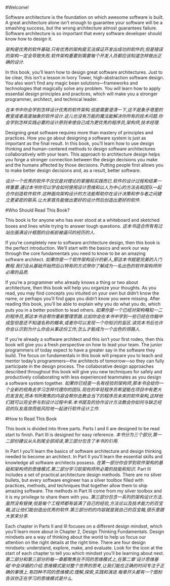 #Welcome!

Software architecture is the foundation on which awesome software is built. A great architecture alone isn’t enough to guarantee your software will be a smashing success, but the wrong architecture almost guarantees failure. Software architecture is so important that every software developer should know how to design it.

*架构是优秀的软件基础.只有优秀的架构是无法保证开发出成功的软件的,但是错误的架构一定会导致失败.软件架构重要到需要每个开发人员都应该知道怎样做出正确的设计.*

In this book, you’ll learn how to design great software architectures. Just to be clear, this isn’t a lesson in Ivory Tower, high-abstraction software design. You also won’t find any magic bean solutions—frameworks and technologies that magically solve any problem. You will learn how to apply essential design principles and practices, which will make you a stronger programmer, architect, and technical leader.

*在本书中你会学到怎样设计优秀的软件架构.但是需要澄清一下,这不是象牙塔里的教室或者高度抽象的软件设计.这儿也没有万能的魔法能解决你所有的技术问题.你会学到怎样实践必要的设计原则来使自己成为更优秀的程序员,架构师,技术经理.*

Designing great software requires more than mastery of principles and practices. How you go about designing a software system is just as important as the final result. In this book, you’ll learn how to use design thinking and human-centered methods to design software architectures collaboratively with your team. This approach to architecture design helps you forge a stronger connection between the design decisions you make and the humans affected by those decisions. Putting people first allows you to make better design decisions and, as a result, better software.

*设计一个优秀的软件不仅仅是对理论的掌握和实践而已.软件的设计过程和结果一样重要.通过本书你可以学会如何使用设计思维和以人为中心的方法去和团队一起合作创造软件软件.这种面向架构设计的方法能帮助你在设计决策和参与者之间建立更紧密的联系.让大家首先能做出更好的设计然后创造出更好的软件.*

#Who Should Read This Book?

This book is for anyone who has ever stood at a whiteboard and sketched boxes and lines while trying to answer tough questions.
*这本书适合所有有过站在画满设计框图的白板前被逼问的经历的人.*

If you’re completely new to software architecture design, then this book is the perfect introduction. We’ll start with the basics and work our way through the core fundamentals you need to know to be an amazing software architect.
*如果你是一个软件架构设计的新人,那这本书就是完美的入门教程.我们会从基础开始然后以特有的方式带你了解成为一名出色的软件架构师所必需的品质.*

If you’re a programmer who already knows a thing or two about architecture, then this book will help you organize your thoughts. As you read, you may find concepts you intuited on your own but didn’t know the name, or perhaps you’ll find gaps you didn’t know you were missing. After reading this book, you’ll be able to explain why you do what you do, which puts you in a better position to lead others.
*如果你是一个已经对架构略知一二的程序员,那这本书会帮你重新整理思路.比如你会在本书中学到一些已经在你脑中成型但是还不知道名称的概率,或者你可以发现一个你知识的盲区.读完本书后也许你会认识到为什么你会从事这份工作,怎么才能成为一个出色的领路人.*

If you’re already a software architect and this isn’t your first rodeo, then this book will give you a fresh perspective on how to lead your team. The junior programmers of today expect to have a greater say in the software they build. The focus on fundamentals in this book will prepare you to teach and mentor today’s programmers—the architects of tomorrow—so they can fully participate in the design process. The collaborative design approaches described throughout this book will give you new techniques for safely and productively collaborating with less experienced teammates as you design a software system together.
*如果你已经是一名有经验的架构师,那本书会给你一个全新的视角去学习怎样代理你的团队.现在的年轻程序员希望能在项目中有更大的发言权,而本书所聚焦的内容会帮你去教会当下的程序员未来的软件架构,这样他们就可以完全参与到设计过程中来.本书提及的协作设计方法教会你如何与缺乏经验的队友高效而低风险地一起进行软件设计工作.*

#How to Read This Book

This book is divided into three parts. Parts I and II are designed to be read start to finish. Part III is designed for easy reference.
*本书分为三个部分,第一二部份建议从头到尾全部阅读,第三部分包含了本书的引用.*

In Part I you’ll learn the basics of software architecture and design thinking needed to become an architect.
In Part II you’ll learn the essential skills and knowledge all software architects possess.
*在第一部分你会学到软件架构的基础和架构师的思维模式.第二部分学习软架构师所必需的技能和知识.*
Part III includes a set of practical architecture design methods. There are no silver bullets, but every software engineer has a silver toolbox filled with practices, methods, and techniques that together allow them to ship amazing software. The methods in Part III come from my silver toolbox and it is my privilege to share them with you.
*第三部分包含一系列的架构设计方法.虽然没有银弹,但是每个工程师都有装满了自己的经验,方法论以及技术能力的百宝箱,这让他们能创造出优秀的软件.第三部分的的内容就是我自己的百宝箱,很乐意跟大家来分享.*

Each chapter in Parts II and III focuses on a different design mindset, which you’ll learn more about in Chapter 2, ​Design Thinking Fundamentals​. Design mindsets are a way of thinking about the world to help us focus our attention on the right details at the right time. There are four design mindsets: understand, explore, make, and evaluate. Look for the icon at the start of each chapter to tell you which mindset you’ll be learning about next.
*第二部分和第三部分的每一章都聚焦在不同的思维模式上,在第二章‘设计思维基础’中会详细的介绍.思维模式是对整个世界的思考,让我们能在正确的时间专注于正确的事情上.有四种不同的思维模式:理解,探索,实践和演进.每章开头都有一个图标告诉你正在学习的思维模式是什么.*
